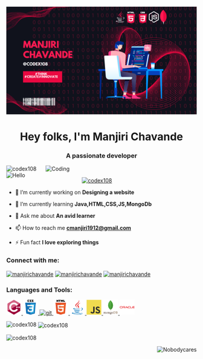 ![DESIGN and Development](https://github.com/CODEX108/CODEX108/blob/main/%40codex108.png)
		
<h1 align="center">Hey folks, I'm Manjiri Chavande</h1>
<h3 align="center">A passionate developer</h3>
<img align="right" alt="Coding" width="400" src="https://media.giphy.com/media/L1R1tvI9svkIWwpVYr/giphy.gif">
<img align="left" alt="Hello" width="200" src="https://media.giphy.com/media/XTMCQvvHSw5vrC9Ei7/giphy.gif">

<p align="left"> <img src="https://komarev.com/ghpvc/?username=codex108&label=Profile%20views&color=0e75b6&style=flat" alt="codex108" /> </p>

<p align="left"> <a href="https://github.com/ryo-ma/github-profile-trophy"><img src="https://github-profile-trophy.vercel.app/?username=codex108" alt="codex108" /></a> </p>


- 🔭 I’m currently working on **Designing a website**

- 🌱 I’m currently learning **Java,HTML,CSS,JS,MongoDb**

- 💬 Ask me about **An avid learner**

- 📫 How to reach me **cmanjiri1912@gmail.com**

- ⚡ Fun fact **I love exploring things**

<h3 align="left">Connect with me:</h3>
<p align="left">
<a href="https://twitter.com/ss20co008" target="blank"><img align="center" src="https://raw.githubusercontent.com/rahuldkjain/github-profile-readme-generator/master/src/images/icons/Social/twitter.svg" alt="manjirichavande" height="30" width="40" /></a>
<a href="https://www.linkedin.com/in/manjiri-chavande-3b032a215/" target="blank"><img align="center" src="https://raw.githubusercontent.com/rahuldkjain/github-profile-readme-generator/master/src/images/icons/Social/linked-in-alt.svg" alt="manjirichavande" height="30" width="40" /></a>
<a href="https://www.hackerrank.com/manjirichavande" target="blank"><img align="center" src="https://raw.githubusercontent.com/rahuldkjain/github-profile-readme-generator/master/src/images/icons/Social/hackerrank.svg" alt="manjirichavande" height="30" width="40" /></a>
</p>

<h3 align="left">Languages and Tools:</h3>
<p align="left"> <a href="https://www.w3schools.com/cpp/" target="_blank" rel="noreferrer"> <img src="https://raw.githubusercontent.com/devicons/devicon/master/icons/cplusplus/cplusplus-original.svg" alt="cplusplus" width="40" height="40"/> </a> <a href="https://www.w3schools.com/css/" target="_blank" rel="noreferrer"> <img src="https://raw.githubusercontent.com/devicons/devicon/master/icons/css3/css3-original-wordmark.svg" alt="css3" width="40" height="40"/> </a> <a href="https://git-scm.com/" target="_blank" rel="noreferrer"> <img src="https://www.vectorlogo.zone/logos/git-scm/git-scm-icon.svg" alt="git" width="40" height="40"/> </a> <a href="https://www.w3.org/html/" target="_blank" rel="noreferrer"> <img src="https://raw.githubusercontent.com/devicons/devicon/master/icons/html5/html5-original-wordmark.svg" alt="html5" width="40" height="40"/> </a> <a href="https://www.java.com" target="_blank" rel="noreferrer"> <img src="https://raw.githubusercontent.com/devicons/devicon/master/icons/java/java-original.svg" alt="java" width="40" height="40"/> </a> <a href="https://developer.mozilla.org/en-US/docs/Web/JavaScript" target="_blank" rel="noreferrer"> <img src="https://raw.githubusercontent.com/devicons/devicon/master/icons/javascript/javascript-original.svg" alt="javascript" width="40" height="40"/> </a> <a href="https://www.mongodb.com/" target="_blank" rel="noreferrer"> <img src="https://raw.githubusercontent.com/devicons/devicon/master/icons/mongodb/mongodb-original-wordmark.svg" alt="mongodb" width="40" height="40"/> </a> <a href="https://www.oracle.com/" target="_blank" rel="noreferrer"> <img src="https://raw.githubusercontent.com/devicons/devicon/master/icons/oracle/oracle-original.svg" alt="oracle" width="40" height="40"/> </a> </p>

<p><img align="left" src="https://github-readme-stats.vercel.app/api/top-langs?username=codex108&show_icons=true&locale=en&layout=compact" alt="codex108" /></p>

<p>&nbsp;<img align="center" src="https://github-readme-stats.vercel.app/api?username=codex108&show_icons=true&locale=en" alt="codex108" /></p>

<p><img align="center" src="https://github-readme-streak-stats.herokuapp.com/?user=codex108&" alt="codex108" /></p>
<p><img align="right" src="https://raw.githubusercontent.com/MicaelliMedeiros/micaellimedeiros/master/image/computer-illustration.png" alt="Nobodycares"</p>
